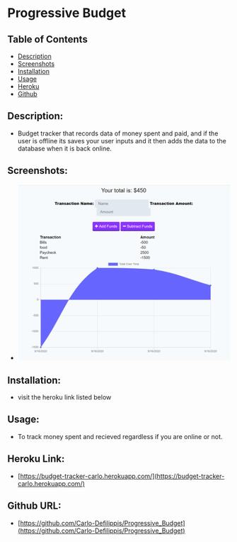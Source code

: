 
# Progressive Budget

## Table of Contents
    
* [Description](#description)
* [Screenshots](#screenshots)
* [Installation](#installation)
* [Usage](#usage)
* [Heroku](#Heroku)
* [Github](#github)

## <a name="description">Description:</a>
*    Budget tracker that records data of money spent and paid, and if the user is offline its saves your user inputs and it then adds the data to the database when it is back online.


## <a name="screenshots">Screenshots:</a>
*    ![Budget Screencap](./images/budget.PNG)

## <a name="installation">Installation:</a>
*    visit the heroku link listed below

## <a name="usage">Usage:</a>
*    To track money spent and recieved regardless if you are online or not.

## <a name="Heroku">Heroku Link:</a>
*    [https://budget-tracker-carlo.herokuapp.com/](https://budget-tracker-carlo.herokuapp.com/)

## <a name="github">Github URL:</a>
*    [https://github.com/Carlo-Defilippis/Progressive_Budget](https://github.com/Carlo-Defilippis/Progressive_Budget)
    
